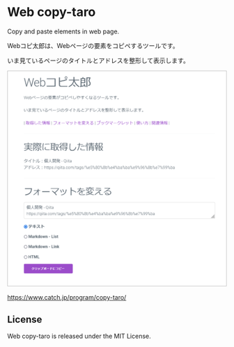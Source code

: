 # Web copy-taro

Copy and paste elements in web page.

Webコピ太郎は、Webページの要素をコピペするツールです。

いま見ているページのタイトルとアドレスを整形して表示します。

![copy-taro.png](./copy-taro.png)

https://www.catch.jp/program/copy-taro/

## License

Web copy-taro is released under the MIT License.
